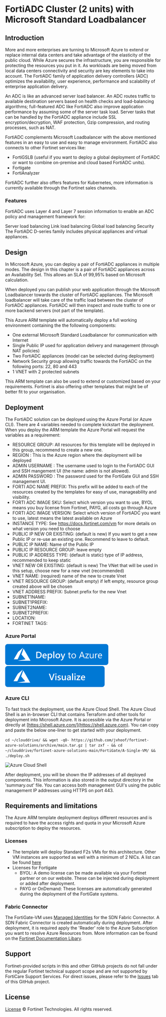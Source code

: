 # FortiADC Cluster (2 units) with Microsoft Standard Loadbalancer




## Introduction

More and more enterprises are turning to Microsoft Azure to extend or replace internal data centers and take advantage of the elasticity of the public cloud. While Azure secures the infrastructure, you are responsible for protecting the resources you put in it. As workloads are being moved from local data centers connectivity and security are key elements to take into account. The FortiADC family of application delivery controllers (ADC) optimizes the availability, user experience, performance and scalability of enterprise application delivery.

An ADC is like an advanced server load balancer. An ADC routes traffic to available destination servers based on health checks and load-balancing algorithms; full-featured ADC like FortiADC also improve application performance by assuming some of the server task load. Server tasks that can be handled by the FortiADC appliance include SSL encryption/decryption, WAF protection, Gzip compression, and routing processes, such as NAT.

FortiADC complements Microsoft Loadbalancer with the above mentioned features in an easy to use and easy to manage environment. FortiADC also connects to other Fortinet services like:

* FortiGSLB (useful if you want to deploy a global deployment of FortiADC or want to combine on-premise and cloud based FortiADC units).
* Fortigate
* FortiAnalyzer

FortiADC further also offers features for Kubernetes, more information is currently available through the Fortinet sales channels. 

### Features

FortiADC uses Layer 4 and Layer 7 session information to enable an ADC policy and management framework for:

Server load balancing
Link load balancing
Global load balancing
Security
The FortiADC D-series family includes physical appliances and virtual appliances. 

## Design

In Microsoft Azure, you can deploy a pair of FortiADC appliances in multiple modes. The design in this chapter is a pair of FortiADC appliances across an Availability Set. This allows an SLA of 99,95% based on Microsoft calculation. 

When deployed you can publish your web application through the Microsoft Loadbalancer towards the cluster of FortiADC appliances. The Microsoft loadbalancer will take care of the traffic load between the cluster of FortiADC appliances. FortiADC will then inspect and route traffic to one or more backend servers (not part of the template). 

This Azure ARM template will automatically deploy a full working environment containing the the following components:

* One external Microsoft Standard Loadbalancer for communication with Internet
* Single Public IP used for application delivery and management (through NAT policies)
* Two FortiADC appliances (model can be selected during deployment)
* Network Security group allowing traffic towards the FortiADC on the following ports: 22, 80 and 443
* 1 VNET with 2 protected subnets

This ARM template can also be used to extend or customized based on your requirements. Fortinet is also offering other templates that might be of better fit to your organisation.


## Deployment

The FortiADC solution can be deployed using the Azure Portal (or Azure CLI). There are 4 variables needed to complete kickstart the deployment. When you deploy the ARM template the Azure Portal will request the variables as a requirement:

<only what is really needed>

* RESOURCE GROUP: All resources for this template will be deployed in this group, recommend to create a new one.
* REGION : This is the Azure region where the deployment will be deployed
* ADMIN USERNAME : The username used to login to the FortiADC GUI and SSH mangement UI (the name: admin is not allowed).
* ADMIN PASSWORD : The password used for the FortiGate GUI and SSH management UI.
* FORTI ADC NAME PREFIX: This prefix will be added to each of the resources created by the templates for easy of use, manageability and visibility.
* FORTI ADC IMAGE SKU: Select which version you want to use, BYOL means you buy license from Fortinet, PAYG, all costs go through Azure
* FORTI ADC IMAGE VERSION: Select which version of FortiADC you want to use, latest means the latest available on Azure
* INSTANCE TYPE: See https://docs.fortinet.com/vm for more details on what version you need to choose
* PUBLIC IP NEW OR EXISTING: (default is new) If you want to get a new Public IP or re-use an existing one. Recommend to leave to default.
* PUBLIC IP NAME: Name of the Public IP
* PUBLIC IP RESOURCE GROUP: leave empty
* PUBLIC IP ADDRESS TYPE: (default is static) type of IP address, recommended to keep static
* VNET NEW OR EXISTING: (default is new) The VNet that will be used in this setup, choose new for a new vnet (recommended)
* VNET NAME: (required) name of the new to create Vnet
* VNET RESOURCE GROUP: (default empty) if left empty, resource group created above will be chosen
* VNET ADDRESS PREFIX: Subnet prefix for the new Vnet
* SUBNET1NAME:
* SUBNET1PREFIX:
* SUBNET2NAME:
* SUBNET2PREFIX:
* LOCATION:
* FORTINET TAGS:


### Azure Portal

<a href="https://portal.azure.com/#create/Microsoft.Template/uri/https%3A%2F%2Fraw.githubusercontent.com%2Fmduijm%2Ffortinet-azure-solutions%2Fmain%2FFortiADC%2Fha-lb-azure%2Fazuredeploy.json" target="_blank">
  <img src="https://raw.githubusercontent.com/Azure/azure-quickstart-templates/master/1-CONTRIBUTION-GUIDE/images/deploytoazure.svg?sanitize=true"/>
</a>
<a href="http://armviz.io/#/?load=https%3A%2F%2Fraw.githubusercontent.com%2Fjvhoof%2Ffortinet-azure-solutions$2Fmain%2FFortiGate%2FA-Single-VM%2Fazuredeploy.json" target="_blank">
  <img src="https://raw.githubusercontent.com/Azure/azure-quickstart-templates/master/1-CONTRIBUTION-GUIDE/images/visualizebutton.svg?sanitize=true"/>
</a>

### Azure CLI
To fast track the deployment, use the Azure Cloud Shell. The Azure Cloud Shell is an in-browser CLI that contains Terraform and other tools for deployment into Microsoft Azure. It is accessible via the Azure Portal or directly at [https://shell.azure.com/](https://shell.azure.com). You can copy and paste the below one-liner to get started with your deployment.

`cd ~/clouddrive/ && wget -qO- https://github.com/jvhoof/fortinet-azure-solutions/archive/main.tar.gz | tar zxf - && cd ~/clouddrive/fortinet-azure-solutions-main/FortiGate/A-Single-VM/ && ./deploy.sh`

![Azure Cloud Shell](images/azure-cloud-shell.png)

After deployment, you will be shown the IP addresses of all deployed components. This information is also stored in the output directory in the 'summary.out' file. You can access both management GUI's using the public management IP addresses using HTTPS on port 443.

## Requirements and limitations

The Azure ARM template deployment deploys different resources and is required to have the access rights and quota in your Microsoft Azure subscription to deploy the resources.

### Licenses

- The template will deploy Standard F2s VMs for this architecture. Other VM instances are supported as well with a minimum of 2 NICs. A list can be found [here](https://docs.fortinet.com/document/fortigate/6.2.0/azure-cookbook/562841/instance-type-support)
- Licenses for Fortigate
  - BYOL: A demo license can be made available via your Fortinet partner or on our website. These can be injected during deployment or added after deployment.
  - PAYG or OnDemand: These licenses are automatically generated during the deployment of the FortiGate systems.

### Fabric Connector
The FortiGate-VM uses [Managed Identities](https://docs.microsoft.com/en-us/azure/active-directory/managed-identities-azure-resources/) for the SDN Fabric Connector. A SDN Fabric Connector is created automatically during deployment. After deployment, it is required apply the 'Reader' role to the Azure Subscription you want to resolve Azure Resources from. More information can be found on the [Fortinet Documentation Libary](https://docs.fortinet.com/vm/azure/fortigate/6.4/azure-cookbook/6.4.0/236610/creating-a-fabric-connector-using-a-managed-identity).

## Support
Fortinet-provided scripts in this and other GitHub projects do not fall under the regular Fortinet technical support scope and are not supported by FortiCare Support Services.
For direct issues, please refer to the [Issues](https://github.com/jvhoof/fortinet-azure-solutions/issues) tab of this GitHub project.

## License
[License](LICENSE) © Fortinet Technologies. All rights reserved.
